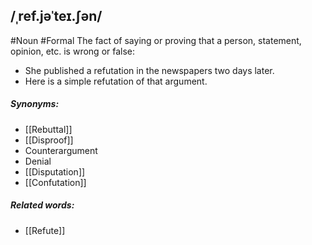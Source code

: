 ## /ˌref.jəˈteɪ.ʃən/
#Noun  #Formal 
The fact of saying or proving that a person, statement, opinion, etc. is wrong or false:

- She published a refutation in the newspapers two days later.
- Here is a simple refutation of that argument.

##### Synonyms:
- [[Rebuttal]]
- [[Disproof]]
- Counterargument
- Denial
- [[Disputation]]
- [[Confutation]]

##### Related words:
- [[Refute]]
